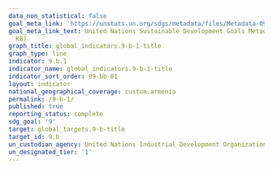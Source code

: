 ```yaml
---
data_non_statistical: false
goal_meta_link: 'https://unstats.un.org/sdgs/metadata/files/Metadata-09-0B-01.pdf '
goal_meta_link_text: United Nations Sustainable Development Goals Metadata (PDF 332
  KB)
graph_title: global_indicators.9-b-1-title
graph_type: line
indicator: 9.b.1
indicator_name: global_indicators.9-b-1-title
indicator_sort_order: 09-bb-01
layout: indicator
national_geographical_coverage: custom.armenia
permalink: /9-b-1/
published: true
reporting_status: complete
sdg_goal: '9'
target: global_targets.9-b-title
target_id: 9.b
un_custodian_agency: United Nations Industrial Development Organization (UNIDO)
un_designated_tier: '1'
---
```

